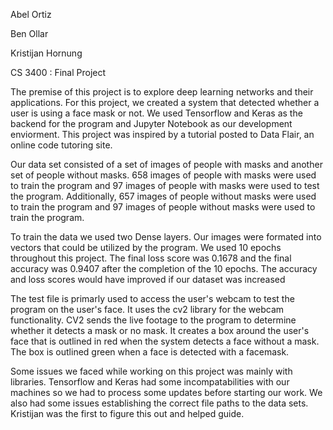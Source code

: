 Abel Ortiz

Ben Ollar

Kristijan Hornung

CS 3400 : Final Project

The premise of this project is to explore deep learning networks and their applications. For this project, we created a system that detected whether a user is using a face mask or not. We used Tensorflow and Keras as the backend for the program and Jupyter Notebook as our development enviorment. This project was inspired by a tutorial posted to Data Flair, an online code tutoring site.

Our data set consisted of a set of images of people with masks and another set of people without masks. 658 images of people with masks were used to train the program and 97 images of people with masks were used to test the program. Additionally, 657 images of people without masks were used to train the program and 97 images of people without masks were used to train the program. 

To train the data we used two Dense layers. Our images were formated into vectors that could be utilized by the program. We used 10 epochs throughout this project. The final loss score was 0.1678 and the final accuracy was 0.9407 after the completion of the 10 epochs. The accuracy and loss scores would have improved if our dataset was increased

The test file is primarly used to access the user's webcam to test the program on the user's face. It uses the cv2 library for the webcam functionality. CV2 sends the live footage to the program to determine whether it detects a mask or no mask. It creates a box around the user's face that is outlined in red when the system detects a face without a mask. The box is outlined green when a face is detected with a facemask. 

Some issues we faced while working on this project was mainly with libraries. Tensorflow and Keras had some incompatabilities with our machines so we had to process some updates before starting our work. We also had some issues establishing the correct file paths to the data sets. Kristijan was the first to figure this out and helped guide. 

